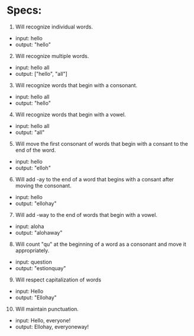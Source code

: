 # Specs:
1. Will recognize individual words.
* input: hello 
* output: "hello"
2. Will recognize multiple words.
* input: hello all
* output: ["hello", "all"]
3. Will recognize words that begin with a consonant.
* input: hello all
* output: "hello"
4. Will recognize words that begin with a vowel.
* input: hello all
* output: "all"
5. Will move the first consonant of words that begin with a consant to the end of the word.
* input: hello
* output: "elloh"
6. Will add -ay to the end of a word that begins with a consant after moving the consonant.
* input: hello
* output: "ellohay"
7. Will add -way to the end of words that begin with a vowel.
* input: aloha
* output: "alohaway"
8. Will count "qu" at the beginning of a word as a consonant and move it appropriately.
* input: question
* output: "estionquay"
9. Will respect capitalization of words
* input: Hello
* output: "Ellohay"
10. Will maintain punctuation.
* input: Hello, everyone!
* output: Ellohay, everyoneway!
